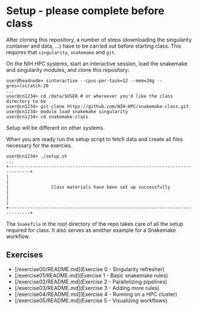 
Setup - please complete before class
================================================================================


After cloning this repository, a number of steps (downloading the singularity
container and data, ...) have to be carried out before starting class. This
requires that `singularity`, `snakemake` and `git`.

On the NIH HPC systems, start an interactive session, load the snakemake and
singularity modules, and clone this repository:

```
user@headnode> sinteractive --cpus-per-task=12 --mem=24g --gres=lscratch:20
...
user@cn1234> cd /data/$USER # or whereever you'd like the class directory to be
user@cn1234> git clone https://github.com/NIH-HPC/snakemake-class.git
user@cn1234> module load snakemake singularity
user@cn1234> cd snakemake-class
```

Setup will be different on other systems.

When you are ready run the setup script to fetch data and create all files
necessary for the exercies.

```
user@cn1234> ./setup.sh
...
+------------------------------------------------------------------------------+
|                                                                              |
|                Class materials have been set up successfully                 |
|                                                                              |
+------------------------------------------------------------------------------+
```

The `Snakefile` in the root directory of the repo takes care of all the setup
required for class. It also serves as another example for a Snakemake workflow.

## Exercises

* [/exercise00/README.md](Exercise 0 - Singularity refresher)
* [/exercise01/README.md](Exercise 1 - Basic snakemake rules)
* [/exercise02/README.md](Exercise 2 - Parallelizing pipelines)
* [/exercise03/README.md](Exercise 3 - Adding more rules)
* [/exercise04/README.md](Exercise 4 - Running on a HPC cluster)
* [/exercise05/README.md](Exercise 5 - Visualizing workflows)

